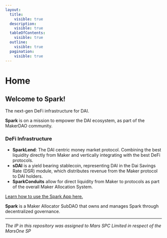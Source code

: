 ```yaml
---
layout:
  title:
    visible: true
  description:
    visible: true
  tableOfContents:
    visible: true
  outline:
    visible: true
  pagination:
    visible: true
---
```


# Home

## **Welcome to Spark!**

The next-gen DeFi infrastructure for DAI.

**Spark** is on a mission to empower the DAI ecosystem, as part of the MakerDAO community.

### DeFi Infrastructure

* **SparkLend**: The DAI centric money market protocol. Combining the best liquidity directly from Maker and vertically integrating with the best DeFi protocols.
* **sDAI** is a yield bearing stablecoin, representing DAI in the Dai Savings Rate (DSR) module, which distributes revenue from the Maker protocol to DAI holders.
* **SparkConduits** allow for direct liquidity from Maker to protocols as part of the overall Maker Allocation System.

[Learn how to use the Spark App here.](spark-app/spark-app-user-guide/)

**Spark** is a Maker Allocator SubDAO that owns and manages Spark through decentralized governance.

***

_The IP in this repository was assigned to Mars SPC Limited in respect of the MarsOne SP_
